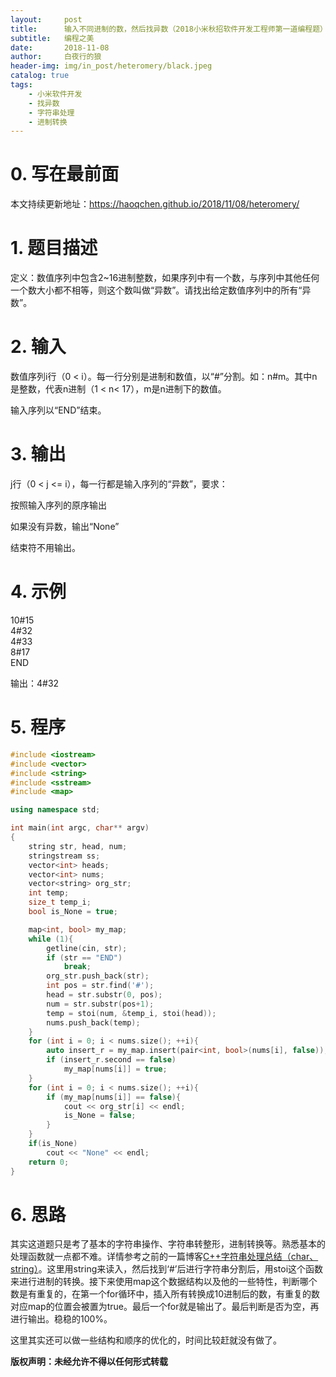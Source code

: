 ```yaml
---
layout:     post
title:      输入不同进制的数，然后找异数（2018小米秋招软件开发工程师第一道编程题）
subtitle:   编程之美
date:       2018-11-08
author:     白夜行的狼
header-img: img/in_post/heteromery/black.jpeg
catalog: true
tags:
    - 小米软件开发
    - 找异数
    - 字符串处理
    - 进制转换
--- 
```


# 0. 写在最前面
本文持续更新地址：<https://haoqchen.github.io/2018/11/08/heteromery/>

# 1. 题目描述
定义：数值序列中包含2~16进制整数，如果序列中有一个数，与序列中其他任何一个数大小都不相等，则这个数叫做“异数”。请找出给定数值序列中的所有“异数”。

# 2. 输入
数值序列i行（0 < i）。每一行分别是进制和数值，以“#”分割。如：n#m。其中n是整数，代表n进制（1 < n< 17），m是n进制下的数值。

输入序列以“END”结束。

# 3. 输出
j行（0 < j <= i），每一行都是输入序列的“异数”，要求：

按照输入序列的原序输出

如果没有异数，输出“None”

结束符不用输出。

# 4. 示例
10#15  
4#32  
4#33  
8#17  
END  

输出：4#32  

# 5. 程序
```cpp
#include <iostream>
#include <vector>
#include <string>
#include <sstream>
#include <map>

using namespace std;

int main(int argc, char** argv)
{
    string str, head, num;
    stringstream ss;
    vector<int> heads;
    vector<int> nums;
    vector<string> org_str;
    int temp;
    size_t temp_i;
    bool is_None = true;

    map<int, bool> my_map;
    while (1){
        getline(cin, str);
        if (str == "END")
            break;
        org_str.push_back(str);
        int pos = str.find('#');
        head = str.substr(0, pos);
        num = str.substr(pos+1);
        temp = stoi(num, &temp_i, stoi(head));
        nums.push_back(temp);
    }
    for (int i = 0; i < nums.size(); ++i){
        auto insert_r = my_map.insert(pair<int, bool>(nums[i], false));
        if (insert_r.second == false)
            my_map[nums[i]] = true;
    }
    for (int i = 0; i < nums.size(); ++i){
        if (my_map[nums[i]] == false){
            cout << org_str[i] << endl;
            is_None = false;
        }
    }
    if(is_None)
        cout << "None" << endl;
    return 0;
}
```

# 6. 思路
其实这道题只是考了基本的字符串操作、字符串转整形，进制转换等。熟悉基本的处理函数就一点都不难。详情参考之前的一篇博客[C++字符串处理总结（char、string）](https://blog.csdn.net/u013834525/article/details/82533935)。这里用string来读入，然后找到‘#’后进行字符串分割后，用stoi这个函数来进行进制的转换。接下来使用map这个数据结构以及他的一些特性，判断哪个数是有重复的，在第一个for循环中，插入所有转换成10进制后的数，有重复的数对应map的位置会被置为true。最后一个for就是输出了。最后判断是否为空，再进行输出。稳稳的100%。

这里其实还可以做一些结构和顺序的优化的，时间比较赶就没有做了。

  
  
**版权声明：未经允许不得以任何形式转载**
